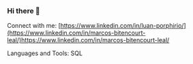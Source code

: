 ### Hi there 👋

<!--
**marcbitenl/marcbitenl** is a ✨ _special_ ✨ repository because its `README.md` (this file) appears on your GitHub profile.

Here are some ideas to get you started:

- 🔭 I’m currently working on ...
- 🌱 I’m currently learning ...
- 👯 I’m looking to collaborate on ...
- 🤔 I’m looking for help with ...
- 💬 Ask me about ...
- 📫 How to reach me: ...
- 😄 Pronouns: ...
- ⚡ Fun fact: ...
-->

Connect with me:
[https://www.linkedin.com/in/luan-porphirio/](https://www.linkedin.com/in/marcos-bitencourt-leal/)https://www.linkedin.com/in/marcos-bitencourt-leal/

Languages and Tools:
 SQL 
